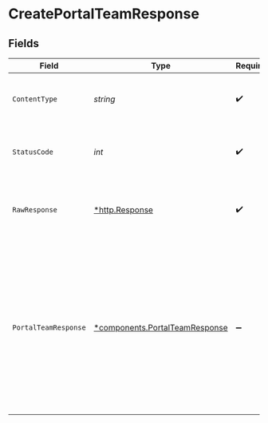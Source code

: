 # CreatePortalTeamResponse


## Fields

| Field                                                                                                                                                                                                            | Type                                                                                                                                                                                                             | Required                                                                                                                                                                                                         | Description                                                                                                                                                                                                      | Example                                                                                                                                                                                                          |
| ---------------------------------------------------------------------------------------------------------------------------------------------------------------------------------------------------------------- | ---------------------------------------------------------------------------------------------------------------------------------------------------------------------------------------------------------------- | ---------------------------------------------------------------------------------------------------------------------------------------------------------------------------------------------------------------- | ---------------------------------------------------------------------------------------------------------------------------------------------------------------------------------------------------------------- | ---------------------------------------------------------------------------------------------------------------------------------------------------------------------------------------------------------------- |
| `ContentType`                                                                                                                                                                                                    | *string*                                                                                                                                                                                                         | :heavy_check_mark:                                                                                                                                                                                               | HTTP response content type for this operation                                                                                                                                                                    |                                                                                                                                                                                                                  |
| `StatusCode`                                                                                                                                                                                                     | *int*                                                                                                                                                                                                            | :heavy_check_mark:                                                                                                                                                                                               | HTTP response status code for this operation                                                                                                                                                                     |                                                                                                                                                                                                                  |
| `RawResponse`                                                                                                                                                                                                    | [*http.Response](https://pkg.go.dev/net/http#Response)                                                                                                                                                           | :heavy_check_mark:                                                                                                                                                                                               | Raw HTTP response; suitable for custom response parsing                                                                                                                                                          |                                                                                                                                                                                                                  |
| `PortalTeamResponse`                                                                                                                                                                                             | [*components.PortalTeamResponse](../../models/components/portalteamresponse.md)                                                                                                                                  | :heavy_minus_sign:                                                                                                                                                                                               | Details about a team of developers in a portal.                                                                                                                                                                  | {<br/>"id": "7f9fd312-a987-4628-b4c5-bb4f4fddd5f7",<br/>"name": "IDM - Developers",<br/>"description": "The developers for the IDM API.",<br/>"created_at": "1992-02-07T17:46:57.52Z",<br/>"updated_at": "2022-08-31T17:00:00.52Z"<br/>} |